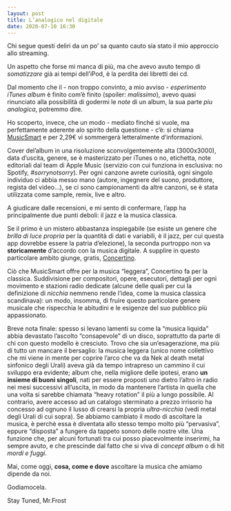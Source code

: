 ```yaml
---
layout: post
title: L’analogico nel digitale
date: 2020-07-10 16:30
---
```


Chi segue questi deliri da un po’ sa quanto cauto sia stato il mio approccio allo streaming.

Un aspetto che forse mi manca di più, ma che avevo avuto tempo di *somatizzare* già ai tempi dell’iPod, è la perdita dei libretti dei cd.

Dal momento che il - non troppo convinto, a mio avviso - *esperimento iTunes album* è finito com’è finito (spoiler: *malissimo*), avevo quasi rinunciato alla possibilità di godermi le *note* di un album, la sua parte *piu analogica*, potremmo dire.

Ho scoperto, invece, che un modo - mediato finché si vuole, ma perfettamente aderente alo spirito della questione - c’è: si chiama [MusicSmart](https://apps.apple.com/it/app/musicsmart/id1512195368) e per 2,29€ vi sommergerà letteralmente d’informazioni.

Cover del’album in una risoluzione sconvolgentemente alta (3000x3000), data d’uscita, genere, se è masterizzato per iTunes o no, etichetta, note editoriali dal team di Apple Music (servizio con cui funziona in esclusiva: no Spotify, *#sorrynotsorry*).
Per ogni canzone avrete curiosità, ogni singolo individuo ci abbia messo mano (autore, ingegnere del suono, produttore, regista del video...), se ci sono campionamenti da altre canzoni, se è stata utilizzata come sample, remix, live e altro.

A giudicare dalle recensioni, e mi sento di confermare, l’app ha principalmente due punti deboli: il jazz e la musica classica.

Se il primo è un mistero abbastanza inspiegabile (se esiste un genere che *brilla di luce propria* per la quantità di dati e variabili, è il jazz, per cui questa app dovrebbe essere la patria d’elezione), la seconda purtroppo non va **storicamente** d’accordo con la musica digitale.
A supplire in questo particolare ambito giunge, gratis, [Concertino](https://apps.apple.com/it/app/concertino/id1506663568).

Ciò che MusicSmart offre per la musica “leggera”, Concertino fa per la classica.
Suddivisione per compositori, opere, esecutori, dettagli per ogni movimento e stazioni radio dedicate (alcune delle quali per cui la definizione di *nicchia* nemmeno rende l’idea, come la musica classica scandinava): un modo, insomma, di fruire questo particolare genere musicale che rispecchia le abitudini e le esigenze del suo pubblico più appassionato.

Breve nota finale: spesso si levano lamenti su come la “musica liquida” abbia devastato l’ascolto “consapevole” di un disco, soprattutto da parte di chi con questo modello è cresciuto.
Trovo che sia un’esagerazione, ma più di tutto un mancare il bersaglio: la musica leggera (unico nome collettivo che mi viene in mente per coprire l’arco che va da Nek al death metal sinfonico degli Urali) aveva già da tempo intrapreso un cammino il cui sviluppo era evidente; album che, nella migliore delle ipotesi, erano **un insieme di buoni singoli**, nati per essere proposti uno dietro l’altro in radio nei mesi successivi all’uscita, in modo da mantenere l’artista in quella che una volta si sarebbe chiamata “heavy rotation” il più a lungo possibile.
Al contrario, avere accesso ad un catalogo sterminato a prezzo irrisorio ha concesso ad ognuno il lusso di crearsi la propria *ultra-nicchia* (vedi metal degli Urali di cui sopra).
Se abbiamo cambiato il modo di ascoltare la musica, è perchè essa è diventata allo stesso tempo molto più “pervasiva”, eppure “disposta” a fungere da tappeto sonoro delle nostre vite.
Una funzione che, per alcuni fortunati tra cui posso piacevolmente inserirmi, ha sempre avuto, e che prescinde dal fatto che si viva di *concept album* o di hit *mordi e fuggi*.

Mai, come oggi, **cosa, come e dove** ascoltare la musica che amiamo dipende da noi.

Godiamocela.

Stay Tuned, Mr.Frost

